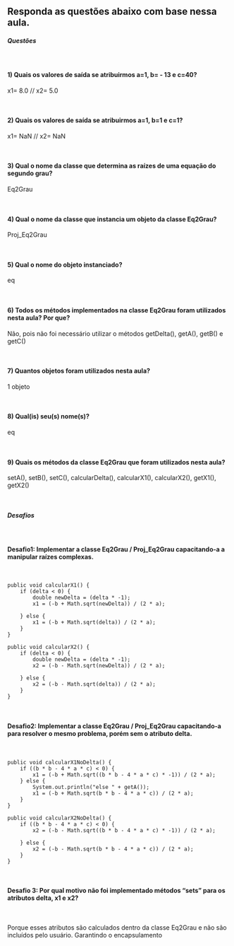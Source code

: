 ## Responda as questões abaixo com base nessa aula.
<h5> Questões </h5><br>

<h4> 1) Quais os valores de saída se atribuirmos a=1, b= - 13 e c=40? </h4> 
<p>x1= 8.0 // x2= 5.0</p> <br>
<h4> 2) Quais os valores de saída se atribuirmos a=1, b=1 e c=1? </h4>
<p>x1= NaN // x2= NaN</p> <br>
<h4> 3) Qual o nome da classe que determina as raízes de uma equação do segundo grau? </h4>
<p>Eq2Grau</p> <br>
<h4> 4) Qual o nome da classe que instancia um objeto da classe Eq2Grau? </h4>
<p>Proj_Eq2Grau</p> <br>
<h4> 5) Qual o nome do objeto instanciado? </h4>
<p>eq</p> <br>
<h4> 6) Todos os métodos implementados na classe Eq2Grau foram utilizados nesta aula? Por que? </h4>
<p> Não, pois não foi necessário utilizar o métodos getDelta(), getA(), getB() e getC() </p> <br>
<h4> 7) Quantos objetos foram utilizados nesta aula? </h4>
<p> 1 objeto </p> <br>
<h4> 8) Qual(is) seu(s) nome(s)? </h4>
<p> eq </p> <br>
<h4> 9) Quais os métodos da classe Eq2Grau que foram utilizados nesta aula? </h4>
<p> setA(), setB(), setC(), calcularDelta(), calcularX1(), calcularX2(), getX1(), getX2() </p> <br>
 
<h5> Desafios </h5><br>

<h4> Desafio1: Implementar a classe Eq2Grau / Proj_Eq2Grau capacitando-a a manipular raízes complexas. </h4> <br>


    public void calcularX1() {
        if (delta < 0) {
            double newDelta = (delta * -1);
            x1 = (-b + Math.sqrt(newDelta)) / (2 * a);

        } else {
            x1 = (-b + Math.sqrt(delta)) / (2 * a);
        }
    }

    public void calcularX2() {
        if (delta < 0) {
            double newDelta = (delta * -1);
            x2 = (-b - Math.sqrt(newDelta)) / (2 * a);

        } else {
            x2 = (-b - Math.sqrt(delta)) / (2 * a);
        }
    }


<br>
<h4> Desafio2: Implementar a classe Eq2Grau / Proj_Eq2Grau capacitando-a para resolver o mesmo problema, porém sem o atributo delta. </h4> <br>


    public void calcularX1NoDelta() {
        if ((b * b - 4 * a * c) < 0) {
            x1 = (-b + Math.sqrt((b * b - 4 * a * c) * -1)) / (2 * a);
        } else {
            System.out.println("else " + getA());
            x1 = (-b + Math.sqrt(b * b - 4 * a * c)) / (2 * a);
        }
    }

    public void calcularX2NoDelta() {
        if ((b * b - 4 * a * c) < 0) {
            x2 = (-b - Math.sqrt((b * b - 4 * a * c) * -1)) / (2 * a);

        } else {
            x2 = (-b - Math.sqrt(b * b - 4 * a * c)) / (2 * a);
        }
    }

<br>
<h4> Desafio 3: Por qual motivo não foi implementado métodos “sets” para os atributos delta, x1 e x2? </h4> <br>
<p> Porque esses atributos são calculados dentro da classe Eq2Grau e não são incluídos pelo usuário. Garantindo o encapsulamento </p> <br>